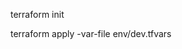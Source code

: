 <!-- run the following commands to create an artifact registry -->

 terraform init

 terraform apply    -var-file env/dev.tfvars